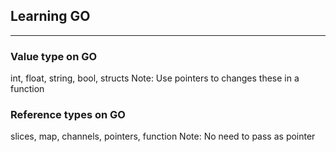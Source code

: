 ## Learning GO

---

### Value type on GO

int, float, string, bool, structs
Note: Use pointers to changes these in a function

### Reference types on GO

slices, map, channels, pointers, function
Note: No need to pass as pointer
